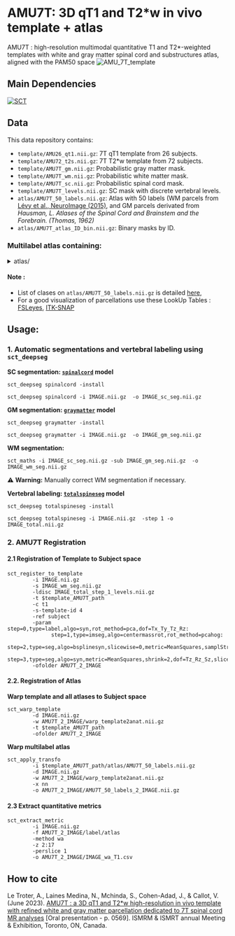 # AMU7T: 3D qT1 and T2*w in vivo template + atlas
AMU7T : high-resolution multimodal quantitative T1 and T2*-weighted templates with white and gray matter spinal cord and substructures atlas, aligned with the PAM50 space
![AMU_7T_template](https://github.com/spinalcordtoolbox/template_AMU7T/assets/77469192/3b5cb4b8-5931-4841-b952-d968f4b4338f)

## Main Dependencies
[![SCT](https://img.shields.io/badge/SCT-7.0-green)](https://github.com/spinalcordtoolbox/spinalcordtoolbox/releases/tag/7.0)

## Data
This data repository contains:
- `template/AMU26_qt1.nii.gz`: 7T qT1 template from 26 subjects.
- `template/AMU72_t2s.nii.gz`: 7T T2*w template from 72 subjects.
- `template/AMU7T_gm.nii.gz`: Probabilistic gray matter mask.
- `template/AMU7T_wm.nii.gz`: Probabilistic white matter mask.
- `template/AMU7T_sc.nii.gz`: Probabilistic spinal cord mask.
- `template/AMU7T_levels.nii.gz`: SC mask with discrete vertebral levels.
- `atlas/AMU7T_50_labels.nii.gz`: Atlas with 50 labels (WM parcels from [Lévy et al., NeuroImage (2015)](https://pubmed.ncbi.nlm.nih.gov/26099457/), and GM parcels derivated from _Hausman, _L. Atlases of the Spinal Cord and Brainstem and the Forebrain. (Thomas, 1962)__
- `atlas/AMU7T_atlas_ID_bin.nii.gz`: Binary masks by ID.

### Multilabel atlas containing:

<details>
  <summary> atlas/ </summary>
  
| **ID** | **Region**                               |
|--------|------------------------------------------|
| 0      | WM Left_fasciculus-gracilis              |
| 1      | WM Right_fasciculus-gracilis             |
| 2      | WM Left_fasciculus-cuneatus              |
| 3      | WM Right_fasciculus-cuneatus             |
| 4      | WM Left_lateral-corticospinal            |
| 5      | WM Right_lateral-corticospinal           |
| 6      | WM Left_ventral-spinocerebellar          |
| 7      | WM Right_ventral-spinocerebellar         |
| 8      | WM Left_rubrospinal                      |
| 9      | WM Right_rubrospinal                     |
| 10     | WM Left_lateral-reticulospinal           |
| 11     | WM Right_lateral-reticulospinal          |
| 12     | WM Left_spinal-lemniscus-spinothalamic   |
| 13     | WM Right_spinal-lemniscus-spinothalamic  |
| 14     | WM Left_spino-olivary                    |
| 15     | WM Right_spino-olivary                   |
| 16     | WM Left_ventrolateral-reticulospinal     |
| 17     | WM Right_ventrolateral-reticulospinal    |
| 18     | WM Left_lateral-vestibulospinal          |
| 19     | WM Right_lateral-vestibulospinal         |
| 20     | WM Left_ventral-reticulospinal           |
| 21     | WM Right_ventral-reticulospinal          |
| 22     | WM Left_ventral-corticospinal            |
| 23     | WM Right_ventral-corticospinal           |
| 24     | WM Left_tectospinal                      |
| 25     | WM Right_tectospinal                     |
| 26     | WM Left_medial-reticulospinal            |
| 27     | WM Right_medial-reticulospinal           |
| 28     | WM Left_medial-longitudinal-fasciculus   |
| 29     | WM Right_medial-longitudinal-fasciculus  |
| 30     | anterior-fissure                         |
| 31     | septum                                   |
| 32     | GM Left_medial-ventral-horn              |
| 33     | GM Left_central-ventral-horn             |
| 34     | GM Left_lateral-ventral-horn             |
| 35     | GM Right_medial-ventral-horn             |
| 36     | GM Right_central-ventral-horn            |
| 37     | GM Right_lateral-ventral-horn            |
| 38     | GM Left_dorsal-intermediate-zone         |
| 39     | GM Left_ventral-intermediate-zone        |
| 40     | GM Right_dorsal-intermediate-zone        |
| 41     | GM Right_ventral-intermediate-zone       |
| 42     | GM Left_reticular-formation              |
| 43     | GM Left_dorsomarginal-nucleus            |
| 44     | GM Left_fasciculus-dorsolateralis        |
| 45     | GM Right_reticular-formation             |
| 46     | GM Right_dorsomarginal-nucleus           |
| 47     | GM Right_fasciculus-dorsolateralis       |
| 48     | central-canal                            |
| 49     | CSF contour                              |

**Combined labels**
| **ID** | **Region**                               |
|--------|------------------------------------------|
| 50     | GM Left_ventral-horn, 32:34              |
| 51     | GM Right_ventral-horn, 35:37             |
| 52     | GM Left_intermediate-zone, 38:39         |
| 53     | GM Right_intermediate-zone, 40:41        |
| 54     | GM Left_dorsal-horn, 42:44               |
| 55     | GM Right_dorsal-horn, 45:47              |
| 56     | spinal-cord, 0:48                       |
| 57     | white-matter, 0:31                      |
| 58     | gray-matter, 32:48                      |
| 59     | dorsal-columns, 0:3                     |
| 60     | lateral-funiculi, 4:13                  |
| 61     | ventral-funiculi, 14:29                 |


</details>

#### Note :
- List of clases on `atlas/AMU7T_50_labels.nii.gz` is detailed [here](https://github.com/spinalcordtoolbox/template_AMU7T/blob/main/atlas/Label_intensities_description.txt), 
- For a good visualization of parcellations use these LookUp Tables : [FSLeyes](https://github.com/spinalcordtoolbox/template_AMU7T/files/12033959/AMU7T_parc.txt), [ITK-SNAP](https://github.com/spinalcordtoolbox/template_AMU7T/files/12033957/AMU7T_parc_itk.txt)


## Usage: 
### 1. Automatic segmentations and vertebral labeling using `sct_deepseg`  

**SC segmentation: [`spinalcord`](https://github.com/sct-pipeline/contrast-agnostic-softseg-spinalcord) model**
```
sct_deepseg spinalcord -install
```
```
sct_deepseg spinalcord -i IMAGE.nii.gz  -o IMAGE_sc_seg.nii.gz
```

**GM segmentation: [`graymatter`](https://github.com/ivadomed/model-gm-contrast-region-agnostic) model**
```
sct_deepseg graymatter -install
```
```
sct_deepseg graymatter -i IMAGE.nii.gz  -o IMAGE_gm_seg.nii.gz 
```
**WM segmentation:**
```
sct_maths -i IMAGE_sc_seg.nii.gz -sub IMAGE_gm_seg.nii.gz  -o IMAGE_wm_seg.nii.gz
```
:warning: **Warning:** Manually correct WM segmentation if necessary.

**Vertebral labeling: [`totalspineseg`](https://github.com/neuropoly/totalspineseg) model**
```
sct_deepseg totalspineseg -install
```
```
sct_deepseg totalspineseg -i IMAGE.nii.gz  -step 1 -o  IMAGE_total.nii.gz
```

### 2. AMU7T Registration 
#### 2.1 Registration of Template to Subject space
```console
sct_register_to_template
        -i IMAGE.nii.gz
        -s IMAGE_wm_seg.nii.gz
        -ldisc IMAGE_total_step_1_levels.nii.gz
        -t $template_AMU7T_path
        -c t1
        -s-template-id 4
        -ref subject 
        -param step=0,type=label,algo=syn,rot_method=pca,dof=Tx_Ty_Tz_Rz:
              step=1,type=imseg,algo=centermassrot,rot_method=pcahog:
              step=2,type=seg,algo=bsplinesyn,slicewise=0,metric=MeanSquares,samplStrategy=None,samplPercent=0.2,iter=3,smooth=1,rot_method=pca:
              step=3,type=seg,algo=syn,metric=MeanSquares,shrink=2,dof=Tz_Rz_Sz,slicewise=1,iter=20
        -ofolder AMU7T_2_IMAGE
```

#### 2.2. Registration of Atlas

**Warp template and all atlases to Subject space**
```console
sct_warp_template
        -d IMAGE.nii.gz
        -w AMU7T_2_IMAGE/warp_template2anat.nii.gz
        -t $template_AMU7T_path
        -ofolder AMU7T_2_IMAGE
```

**Warp multilabel atlas**
```console
sct_apply_transfo
        -i $template_AMU7T_path/atlas/AMU7T_50_labels.nii.gz
        -d IMAGE.nii.gz
        -w AMU7T_2_IMAGE/warp_template2anat.nii.gz
        -x nn
        -o AMU7T_2_IMAGE/AMU7T_50_labels_2_IMAGE.nii.gz
```

#### 2.3 Extract quantitative metrics
```console
sct_extract_metric
        -i IMAGE.nii.gz
        -f AMU7T_2_IMAGE/label/atlas
        -method wa
        -z 2:17
        -perslice 1
        -o AMU7T_2_IMAGE/IMAGE_wa_T1.csv
```

## How to cite
Le Troter, A., Laines Medina, N., Mchinda, S., Cohen-Adad, J., & Callot, V. (June 2023). [AMU7T : a 3D qT1 and T2*w high-resolution in vivo template with refined white and gray matter parcellation dedicated to 7T spinal cord MR analyses](https://github.com/spinalcordtoolbox/template_AMU7T/files/12031127/AMU7T.a.3D.qT1.and.T2s.w.high-resolution.in.vivo.template.with.refined.white.and.gray.matter.parcellation.dedicated.to.7T.spinal.cord.MR.analyses.pdf) [Oral presentation - p. 0569]. ISMRM & ISMRT annual Meeting & Exhibition, Toronto, ON, Canada.
